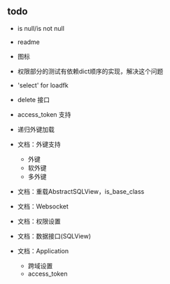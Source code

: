 
## todo

* is null/is not null

* readme

* 图标

* 权限部分的测试有依赖dict顺序的实现，解决这个问题

* 'select' for loadfk

* delete 接口

* access_token 支持

* 递归外键加载

* 文档：外键支持
    + 外键
    + 软外键
    + 多外键

* 文档：重载AbstractSQLView，is_base_class

* 文档：Websocket

* 文档：权限设置

* 文档：数据接口(SQLView)

* 文档：Application
    + 跨域设置
    + access_token

